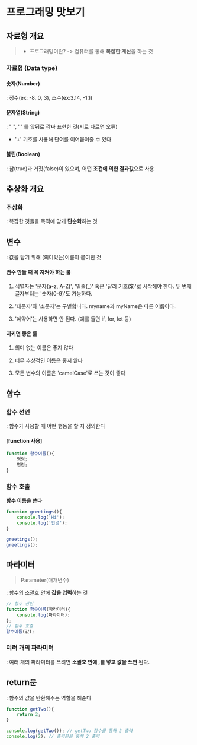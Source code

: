 # 프로그래밍 맛보기

## 자료형  개요

> * 프로그래밍이란? -> 컴퓨터를 통해 **복잡한 계산**을 하는 것

### 자료형 (Data type)

#### 숫자(Number)

: 정수(ex: -8, 0, 3), 소수(ex:3.14, -1.1)

#### 문자열(String)

: " ", ' ' 를 앞뒤로 감싸 표현한 것(서로 다르면 오류)

* '+' 기호를 사용해 단어를 이어붙여줄 수 있다

#### 불린(Boolean)

: 참(true)과 거짓(false)이 있으며, 어떤 **조건에 의한 결과값**으로 사용



## 추상화 개요

### 추상화 

: 복잡한 것들을 목적에 맞게 **단순화**하는 것



## 변수

: 값을 담기 위해 (의미있는)이름이 붙여진 것 

#### 변수 만들 때 꼭 지켜야 하는 룰

1) 식별자는 '문자(a-z, A-Z)', '밑줄(_)' 혹은 '달러 기호($)'로 시작해야 한다. 두 번째 글자부터는 '숫자(0-9)'도 가능하다.

2)  '대문자'와 '소문자'는 구별합니다. myname과 myName은 다른 이름이다.

3) '예약어'는 사용하면 안 된다. (예를 들면 if, for, let 등)

#### 지키면 좋은 룰

1) 의미 없는 이름은 좋지 않다

2) 너무 추상적인 이름은 좋지 않다

3) 모든 변수의 이름은 'camelCase'로 쓰는 것이 좋다



## 함수

### 함수 선언

: 함수가 사용할 때 어떤 행동을 할 지 정의한다

#### [function 사용]

```javascript
function 함수이름(){
    명령;
    명령;
}
```

### 함수 호출

**함수 이름을 쓴다**

```javascript
function greetings(){
    console.log('Hi');
    console.log('안녕');
}

greetings();
greetings();
```



## 파라미터

> Parameter(매개변수)

: 함수의 소괄호 안에 **값을 입력**하는 것

```javascript
// 함수 선언
function 함수이름(파라미터){
    console.log(파라미터);
};
// 함수 호출
함수이름(값);
```

### 여러 개의 파라미터

: 여러 개의 파라미터를 쓰려면 **소괄호 안에 ,를 넣고 값을 쓰면** 된다.



## return문

: 함수의 값을 반환해주는 역할을 해준다

```javascript
function getTwo(){
    return 2;
}

console.log(getTwo()); // getTwo 함수를 통해 2 출력
console.log(2); // 출력문을 통해 2 출력
```

